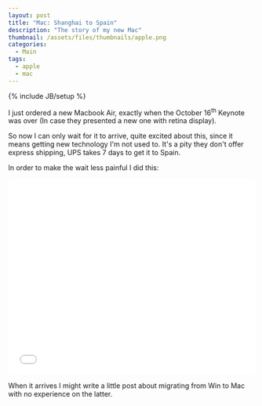 ```yaml
---
layout: post
title: "Mac: Shanghai to Spain"
description: "The story of my new Mac"
thumbnail: /assets/files/thumbnails/apple.png
categories:
  - Main
tags:
  - apple
  - mac
---
```

{% include JB/setup %}

I just ordered a new Macbook Air, exactly when the October 16<sup>th</sup> Keynote was over (In case they presented a new one with retina display).

So now I can only wait for it to arrive, quite excited about this, since it means getting new technology I'm not used to. It's a pity they don't offer express shipping, UPS takes 7 days to get it to Spain.

In order to make the wait less painful I did this:

<div class="caption">
    <iframe width="100%" height="400" frameborder="0" src="//widgets.scribblemaps.com/sm/?d=true&lat=43.96557893761193&lng=55.87459875000002&z=true&l=true&mc=true&vz=3&type=road&width=550&height=400&id=aurbanoMac" style="border:0" allowfullscreen></iframe>
</div>

When it arrives I might write a little post about migrating from Win to Mac with no experience on the latter.
